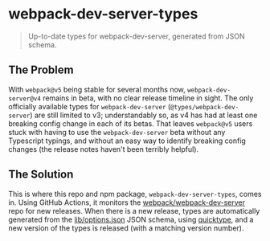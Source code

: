 # webpack-dev-server-types

> Up-to-date types for webpack-dev-server, generated from JSON schema.

## The Problem

With `webpack@v5` being stable for several months now, `webpack-dev-server@v4` remains in beta, with no clear release timeline in sight. The only officially available types for `webpack-dev-server` (`@types/webpack-dev-server`) are still limited to v3; understandably so, as v4 has had at least one breaking config change in each of its betas. That leaves `webpack@v5` users stuck with having to use the `webpack-dev-server` beta without any Typescript typings, and without an easy way to identify breaking config changes (the release notes haven't been terribly helpful).

## The Solution

This is where this repo and npm package, `webpack-dev-server-types`, comes in. Using GitHub Actions, it monitors the [webpack/webpack-dev-server](https://github.com/webpack/webpack-dev-server/releases) repo for new releases. When there is a new release, types are automatically generated from the [lib/options.json](https://github.com/webpack/webpack-dev-server/blob/master/lib/options.json) JSON schema, using [quicktype](https://github.com/quicktype/quicktype), and a new version of the types is released (with a matching version number).
